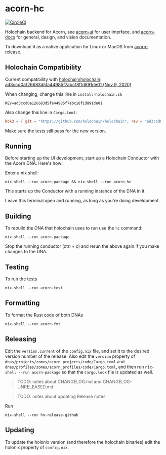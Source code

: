 # acorn-hc

[![CircleCI](https://circleci.com/gh/h-be/acorn-hc.svg?style=svg)](https://circleci.com/gh/h-be/acorn-hc)

Holochain backend for Acorn, see [acorn-ui](https://github.com/h-be/acorn-ui) for user interface, and [acorn-docs](https://github.com/h-be/acorn-docs) for general, design, and vision documentation.

To download it as a native application for Linux or MacOS from [acorn-release](https://github.com/h-be/acorn-release/releases).

## Holochain Compatibility

Current compatibility with [holochain/holochain](https://github.com/holochain/holochain):
[ad3ccd0a126683d5fa44985f7abc18f1d891de01 (Nov 9, 2020)](https://github.com/holochain/holochain/commit/ad3ccd0a126683d5fa44985f7abc18f1d891de01)

When changing, change this line in `install-holochain.sh`
```
REV=ad3ccd0a126683d5fa44985f7abc18f1d891de01
```

Also change this line in `Cargo.toml`:
```toml
hdk3 = { git = "https://github.com/holochain/holochain", rev = "ad3ccd0a126683d5fa44985f7abc18f1d891de01", package = "hdk3" }
```

Make sure the tests still pass for the new version.



## Running

Before starting up the UI development, start up a Holochain Conductor with the Acorn DNA. Here's how:

Enter a nix shell:

```
nix-shell --run acorn-package && nix-shell --run acorn-hc
```

This starts up the Conductor with a running instance of the DNA in it.

Leave this terminal open and running, as long as you're doing development.

## Building

To rebuild the DNA that holochain uses to run use the `hc` command:

```
nix-shell --run acorn-package
```

Stop the running conductor (ctrl + c) and rerun the above again if you make changes to the DNA.

## Testing

To run the tests

```
nix-shell --run acorn-test
```

## Formatting

To format the Rust code of both DNAs

```
nix-shell --run acorn-fmt
```

## Releasing

Edit the `version.current` of the `config.nix` file, and set it to the desired version number of the release.
Also edit the `version` property of `dnas/projects/zomes/acorn_projects/code/Cargo.toml` and `dnas/profiles/zomes/acorn_profiles/code/Cargo.toml`, and then run `nix-shell --run acorn-package` so that the `Cargo.lock` file is updated as well.

> TODO: notes about CHANGELOG.md and CHANGELOG-UNRELEASED.md

> TODO: notes about updating Release notes

Run

```
nix-shell --run hn-release-github
```

## Updating

To update the holonix version (and therefore the holochain binaries) edit the holonix property of `config.nix`.
